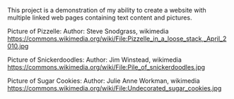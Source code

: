 This project is a demonstration of my ability to create a website with multiple linked web pages containing text content and pictures.

Picture of Pizzelle:
Author: Steve Snodgrass, wikimedia https://commons.wikimedia.org/wiki/File:Pizzelle_in_a_loose_stack,_April_2010.jpg

Picture of Snickerdoodles:
Author: Jim Winstead, wikimedia https://commons.wikimedia.org/wiki/File:Pile_of_snickerdoodles.jpg

Picture of Sugar Cookies:
Author: Julie Anne Workman, wikimedia https://commons.wikimedia.org/wiki/File:Undecorated_sugar_cookies.jpg